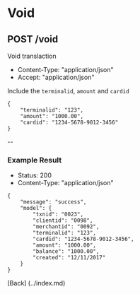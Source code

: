 # Void					
## POST /void

Void translaction

* Content-Type: "application/json"
* Accept:  "application/json"

Include the `terminalid`, `amount` and `cardid`

```
{
	"terminalid": "123",
	"amount": "1000.00",
	"cardid": "1234-5678-9012-3456"
}
```

--

### Example Result

* Status: 200
* Content-Type: "application/json"

```
{
	"message": "success",
	"model": {
		"txnid": "0023",
		"clientid": "0098",
		"merchantid": "0092",
		"terminalid": "123",
		"cardid": "1234-5678-9012-3456",
		"amount": "1000.00",
		"balance": "1000.00",		
		"created": "12/11/2017"
	}
}
```
[Back] (../index.md)